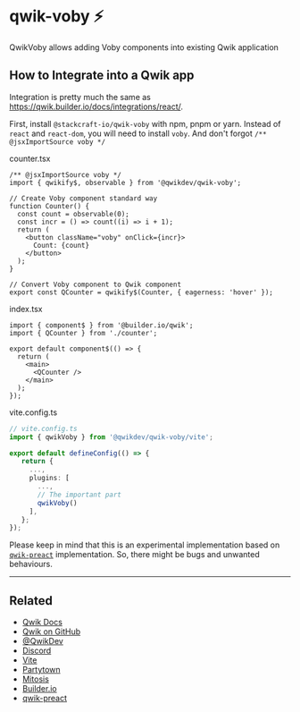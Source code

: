 # qwik-voby ⚡️

QwikVoby allows adding Voby components into existing Qwik application

## How to Integrate into a Qwik app

Integration is pretty much the same as <https://qwik.builder.io/docs/integrations/react/>.

First, install `@stackcraft-io/qwik-voby` with npm, pnpm or yarn. Instead of `react` and `react-dom`, you will need to install `voby`. And don't forgot `/** @jsxImportSource voby */`

counter.tsx

```tsx
/** @jsxImportSource voby */
import { qwikify$, observable } from '@qwikdev/qwik-voby';

// Create Voby component standard way
function Counter() {
  const count = observable(0);
  const incr = () => count((i) => i + 1);
  return (
    <button className="voby" onClick={incr}>
      Count: {count}
    </button>
  );
}

// Convert Voby component to Qwik component
export const QCounter = qwikify$(Counter, { eagerness: 'hover' });
```

index.tsx

```tsx
import { component$ } from '@builder.io/qwik';
import { QCounter } from './counter';

export default component$(() => {
  return (
    <main>
      <QCounter />
    </main>
  );
});
```

vite.config.ts

```ts
// vite.config.ts
import { qwikVoby } from '@qwikdev/qwik-voby/vite';

export default defineConfig(() => {
   return {
     ...,
     plugins: [
       ...,
       // The important part
       qwikVoby()
     ],
   };
});
```

Please keep in mind that this is an experimental implementation based on [`qwik-preact`](https://github.com/QwikDev/qwik-preact) implementation. So, there might be bugs and unwanted behaviours.

---

## Related

- [Qwik Docs](https://qwik.builder.io/docs/)
- [Qwik on GitHub](https://github.com/BuilderIO/qwik)
- [@QwikDev](https://twitter.com/QwikDev)
- [Discord](https://qwik.builder.io/chat)
- [Vite](https://vitejs.dev/)
- [Partytown](https://partytown.builder.io/)
- [Mitosis](https://github.com/BuilderIO/mitosis)
- [Builder.io](https://www.builder.io/)
- [qwik-preact](https://github.com/QwikDev/qwik-preact)
